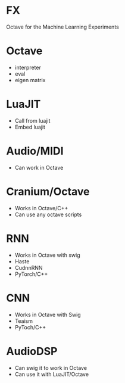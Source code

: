 # FX
Octave for the Machine Learning Experiments

# Octave
* interpreter
* eval
* eigen matrix

# LuaJIT
* Call from luajit
* Embed luajit

# Audio/MIDI
* Can work in Octave 

# Cranium/Octave
* Works in Octave/C++
* Can use any octave scripts

# RNN
* Works in Octave with swig
* Haste
* CudnnRNN
* PyTorch/C++

# CNN
* Works in Octave with Swig
* Teaism
* PyToch/C++

# AudioDSP
* Can swig it to work in Octave
* Can use it with LuaJIT/Octave



